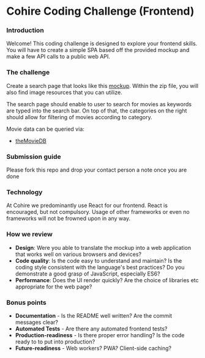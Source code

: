 # Cohire Coding Challenge (Frontend)

### Introduction 
Welcome! This coding challenge is designed to explore your frontend skills. You will have to create a simple SPA based off the provided mockup and make a few API calls to a public web API.

### The challenge
Create a search page that looks like this [mockup]. Within the zip file, you will also find image resources that you can utilize. 

The search page should enable to user to search for movies as keywords are typed into the search bar. On top of that, the categories on the right should allow for filtering of movies according to category.

Movie data can be queried via: 
- [theMovieDB]

### Submission guide
Please fork this repo and drop your contact person a note once you are done

### Technology
At Cohire we predominantly use React for our frontend. React is encouraged, but not compulsory. Usage of other frameworks or even no frameworks will not be frowned upon in any way. 

### How we review
- **Design**: Were you able to translate the mockup into a web application that works well on various browsers and devices?
- **Code quality**: Is the code easy to understand and maintain? Is the coding style consistent with the language's best practices? Do you demonstrate a good grasp of JavaScript, especially ES6?
- **Performance**: Does the UI render quickly? Are the choice of libraries etc appropriate for the web page?

### Bonus points
- **Documentation** - Is the README well written? Are the commit messages clear?
- **Automated Tests** - Are there any automated frontend tests?
- **Production-readiness** - Is there proper error handling? Is the code ready to to put into production?
- **Future-readiness** - Web workers? PWA? Client-side caching?

[mockup]: <https://drive.google.com/open?id=1SMvxNQYf-LHdBhKkIun94erDeCmNcs3u>
[theMovieDB]: <https://www.themoviedb.org/documentation/api>

